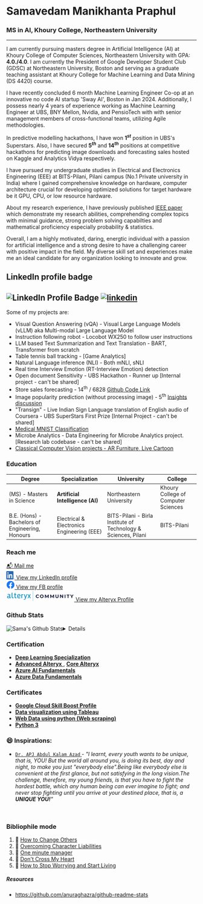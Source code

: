 # Samavedam Manikhanta Praphul
### MS in AI, Khoury College, Northeastern University
-----------------------------------------------------------------
<!-- Looking for opportunities starting from **Jan 2024**. -->

I am currently pursuing masters degree in Artificial Intelligence (AI) at Khoury College of Computer Sciences, Northeastern University with GPA: **4.0./4.0**. I am currently the President of Google Developer Student Club (GDSC) at Northeastern University, Boston and serving as a graduate teaching assistant at Khoury College for Machine Learning and Data Mining (DS 4420) course. 

I have recently concluded 6 month Machine Learning Engineer Co-op at an innovative no code AI startup 'Sway AI', Boston in Jan 2024. Additionally, I possess nearly 4 years of experience working as Machine Learning Engineer at UBS, BNY Mellon, Nvidia, and PensioTech with with senior management members of cross-functional teams, utilizing Agile methodologies.

In predictive modelling hackathons, I have won **1<i><sup>st</sup></i>** position in UBS's Superstars. Also, I have secured <b>5<i><sup>th</sup></i></b> and <b>14<sup><i>th</i></sup></b> positions at competitive hackathons for predicting image downloads and forecasting sales hosted on Kaggle and Analytics Vidya respectively.

I have pursued my undergraduate studies in Electrical and Electronics Engineering (EEE) at BITS-Pilani, Pilani campus (No.1 Private university in India) where I gained comprehensive knowledge on hardware, computer architecture crucial for developing optimized solutions for target hardware be it GPU, CPU, or low resource hardware.

About my research experience, I have previously published [IEEE paper](https://ieeexplore.ieee.org/abstract/document/8722354) which demonstrate my research abilities, comprehending complex topics with minimal guidance, strong problem solving capabilties and mathematical proficiency especially probability & statistics. 

Overall, I am a highly motivated, daring, energtic individual with a passion for artificial intelligence and a strong desire to have a challenging career with positive impact in the field. My diverse skill set and experiences make me an ideal candidate for any organization looking to innovate and grow.

## LinkedIn profile badge
![LinkedIn Profile Badge](https://www.linkedin.com/in/smpraphul?trk=profile-badge)
[![linkedin](app-generated-url)](https://www.linkedin.com/in/smpraphul)
 -----------------------------------------------------------------
 Some of my projects are:     
 - Visual Question Answering (vQA) - Visual Large Language Models (vLLM) aka Multi-modal Large Language Model
 - Instruction following robot - Locobot WX250 to follow user instructions
 - LLM based Text Summarization and Text Translation - BART, Transformer from scratch
 - Table tennis ball tracking - \[Game Analytics\]
 - Natural Language inference (NLI) - Both mNLI, sNLI
 - Real time Interview Emotion (RT-Interview Emotion) detection
 - Open document Sensitivity - UBS Hackathon - Runner up [Internal project - can't be shared]
 - Store sales forecasting - 14<sup>th</sup> / 6828 [Github Code Link](https://github.com/PraphulSamavedam/AV-Jobathon-Sep-2021)
 - Image popularity prediction (without processing image) - 5<sup>th</sup> [Insights discussion]((https://www.kaggle.com/competitions/can-i-be-an-influencer/discussion/398519))
 - "Transign" - Live Indian Sign Language translation of English audio of Coursera - UBS SuperStars First Prize [Internal Project - can't be shared]
 - [Medical MNIST Classification](https://github.com/PraphulSamavedam/nn-bio-tech/blob/main/medical_mnist_pytorch.ipynb)
 - Microbe Analytics - Data Engineering for Microbe Analytics project. [Research lab codebase - can't be shared]
 - [Classical Computer Vision projects - AR Furniture, Live Cartoon](https://github.com/PraphulSamavedam/CS-5330-Pattern-Recognition-and-Computer-Vision)

### Education
| Degree | Specialization | University | College |       
| ----------- | ----------- |  ----------- |  ----------- |       
| (MS) - Masters in Science | **Artificial Intelligence (AI)** | Northeastern University | Khoury College of Computer Sciences|         
| B.E. (Hons) - Bachelors of Engineering, Honours | Electrical & Electronics Engineering (EEE) | BITS-Pilani - Birla Institute of Technology & Sciences, Pilani | BITS-Pilani |

### Reach me
[:mailbox_with_mail: Mail me](praphulsamavedam@gmail.com) <br />
<a href="https://www.linkedin.com/in/SMPraphul/"> <img src= "/src/img/LI-In-Bug.png" alt="LinkedIn logo" width=22 height=22/> View my LinkedIn profile </a> </br>
<a href="https://www.facebook.com/praphulchampion"> <img src= "/src/img/f_logo_RGB-Blue_58.png" alt="Facebook logo" width=22 height=22/> View my FB profile </a> </br>
<a href="https://community.alteryx.com/t5/user/viewprofilepage/user-id/132735"> <img src="/src/img/alteryxCommunityLogo.png" alt="Alteryx logo" height=30 /> View my Alteryx Profile </a></br>

<!--
### Stats:
 <details>
  <summary>Github</summary>
  <img align="left" alt="Sama's Github Stats" src="https://github-readme-stats.vercel.app/api?username=PraphulSamavedam&count_private=true&show_icons=true&hide_border=true" />
  <img align="right" alt="Sama's Github Languages" src="https://github-readme-stats.vercel.app/api/top-langs/?username=PraphulSamavedam&exclude_repo=praphulsamavedam.github.io" /><b />
</details>
-->

### Github Stats
<img align="left" alt="Sama's Github Stats" src="https://github-readme-stats-kappa-bice-84.vercel.app/api?username=PraphulSamavedam&theme=radical&count_private=true&show_icons=true&hide_border=true" /> 

<details>
<img align="right" alt="Sama's Language Stats" src="https://github-readme-stats-kappa-bice-84.vercel.app/api/top-langs/?username=PraphulSamavedam&langs_count=20&hide=html,css,scss,ruby&size_weight=0.8&count_weight=0.05&show_icons=true&count_private=true&hide_border=true&layout=compact" />
</details>

### Certification
<ul>
 <li>
  <a href="https://www.coursera.org/account/accomplishments/certificate/EX2VDP2VRP7E">
  <b>Deep Learning Specialization</b>
  </a>
 </li>
 
 <li>
  <a href="https://s3.us-east-2.amazonaws.com/ayx.certificates/20210109_AlterxDesignerAdvanced41kaNNTTU5kNRdlW6xmMaVnVtNGdFdkWUbipmVHplNBx2oJEShFDeUFaxcVW1RahWMt9ENJpnT.pdf">
  <b>Advanced Alteryx</b>
  </a> , 
 <a href="https://s3.us-east-2.amazonaws.com/ayx.certificates/20200107_AlterxDesignerCore0TR61UejpXTx8GRaxmTFmb1clW5FTenSplNBx2oJEShFDeUFaxcVW1RahWMt90MrRVT.pdf">
 <b>Core Alteryx</b>
 </a>
</li>
 
<li>
 <a href="https://www.credly.com/badges/2a155e93-1693-4749-9ea8-235c8821d717/public_url">
  <b>Azure AI Fundamentals</b>
 </a>
</li>
 
<li>
 <a href="https://www.credly.com/badges/543f1649-2a91-4ee3-922a-543de5557d1e/public_url">
  <b>Azure Data Fundamentals</b>
 </a>
</li>
 
</ul>


### Certificates
<ul>
 <li>
  <a href="https://www.cloudskillsboost.google/public_profiles/8c553b62-312c-4380-ae1d-b241566f698a">
   <b> Google Cloud Skill Boost Profile </b>
  </a>
 </li>
<li><a href="https://www.coursera.org/account/accomplishments/certificate/8JLMS3ZHNDFM">
 <b>Data visualization using Tableau</b>
</li>
<li><a href="https://www.coursera.org/account/accomplishments/certificate/PL6V962K5L7H">
 <b>Web Data using python (Web scraping)</b>
 </a></li>
<li><a href="https://www.sololearn.com/Certificate/1073-9925933/pdf">
 <b>Python 3</b>
 </a></li>
</ul>

### 😄 Inspirations:
* <a href="https://en.wikipedia.org/wiki/A._P._J._Abdul_Kalam" >```Dr. APJ Abdul Kalam Azad``` </a> - _"I learnt, every youth wants to be unique, that is, YOU! But the world all around you, is doing its best, day and night, to make you just "everybody else".Being like everybody else is convenient at the first glance, but not satisfying in the long vision.The challenge, therefore, my young friends, is that you have to fight the hardest battle, which any human being can ever imagine to fight; and never stop fighting until you arrive at your destined place, that is, a __UNIQUE YOU!__"_
<br>


### Bibliophile mode
1. :blue_book: [How to Change Others](https://bookstore.yssofindia.org/product/how-to-change-others)
2. :blue_book: [Overcoming Character Liabilities](https://bookstore.yssofindia.org/product/overcoming-character-liabilities)
3. :blue_book: [One minute manager](https://www.amazon.in/One-Minute-Manager-Kenneth-Blanchard/dp/8172234996/ref=tmm_pap_swatch_0?_encoding=UTF8&qid=&sr=)
4. :blue_book: [Don't Cross My Heart](https://www.amazon.in/Cross-My-Heart-Alex-21/dp/0099574063/ref=tmm_pap_swatch_0?_encoding=UTF8&qid=&sr=)
5. :green_book: [How to Stop Worrying and Start Living](https://www.amazon.in/How-Stop-Worrying-Start-Living/dp/0671733354)



##### Resources
* https://github.com/anuraghazra/github-readme-stats
<!--
**PraphulSamavedam/PraphulSamavedam** is a ✨ _special_ ✨ repository because its `README.md` (this file) appears on your GitHub profile.

[Todo]
Here are some ideas to get you started:

- 🔭 I’m currently working on ...
- 🌱 I’m currently learning ...
- 👯 I’m looking to collaborate on ...
- 🤔 I’m looking for help with ...
- 💬 Ask me about ...
- 📫 How to reach me: ...
- 😄 Pronouns: ...
- ⚡ Fun fact: ...
-->
